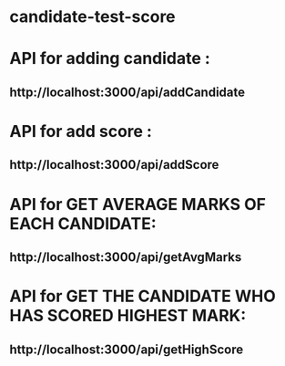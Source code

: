 # candidate-test-score
# API for adding candidate :
## http://localhost:3000/api/addCandidate
# API for add score :
## http://localhost:3000/api/addScore
# API for GET AVERAGE MARKS OF EACH CANDIDATE:
## http://localhost:3000/api/getAvgMarks
# API for GET THE CANDIDATE WHO HAS SCORED HIGHEST MARK:
##  http://localhost:3000/api/getHighScore
